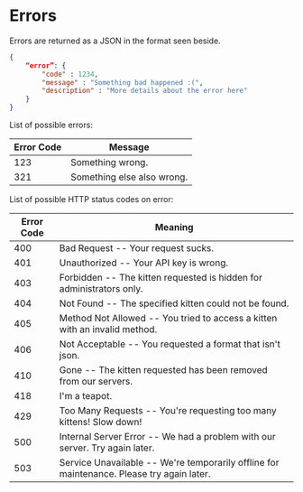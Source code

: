 # Errors

Errors are returned as a JSON in the format seen beside.

```json
{
    “error”: {
        "code" : 1234,
        "message" : "Something bad happened :(",
        "description" : "More details about the error here"
    }
}
```

List of possible errors:

Error Code | Message
---------- | -------
123 | Something wrong.
321 | Something else also wrong.

List of possible HTTP status codes on error:

Error Code | Meaning
---------- | -------
400 | Bad Request -- Your request sucks.
401 | Unauthorized -- Your API key is wrong.
403 | Forbidden -- The kitten requested is hidden for administrators only.
404 | Not Found -- The specified kitten could not be found.
405 | Method Not Allowed -- You tried to access a kitten with an invalid method.
406 | Not Acceptable -- You requested a format that isn't json.
410 | Gone -- The kitten requested has been removed from our servers.
418 | I'm a teapot.
429 | Too Many Requests -- You're requesting too many kittens! Slow down!
500 | Internal Server Error -- We had a problem with our server. Try again later.
503 | Service Unavailable -- We're temporarily offline for maintenance. Please try again later.
